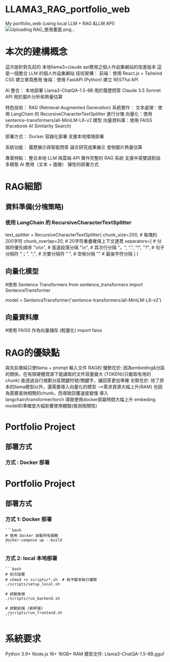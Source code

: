 # LLAMA3_RAG_portfolio_web
 My portfolio_web (using local LLM + RAG &LLM API)
![Uploading RAG_使用畫面.png…]()

# 本次的建構概念
這次是針對先前的 本地llama3+claude api應用之個人作品集網站的改進版本
這是一個整合 LLM 的個人作品集網站
技術架構：
    前端：使用 React.js + Tailwind CSS 建立單頁應用
    後端：使用 FastAPI (Python) 建立 RESTful API

AI 整合：
    本地部署 Llama3-ChatQA-1.5-8B 用於履歷問答
    Claude 3.5 Sonnet API 用於圖片分析和熱量估算

特色技術：
RAG (Retrieval-Augmented Generation) 系統實作：
    文本處理：使用 LangChain 的 RecursiveCharacterTextSplitter 進行分塊
    向量化：使用 sentence-transformers/all-MiniLM-L6-v2 模型
    向量資料庫：使用 FAISS (Facebook AI Similarity Search)

部署方式：
    Docker 容器化部署
    支援本地環境部署

系統功能：
    履歷展示與智能問答
    論文研究成果展示
    食物圖片熱量估算

專案特點：
    整合本地 LLM 與雲端 API
    實作完整的 RAG 系統
    支援中英雙語對話
    多模態 AI 應用（文本 + 圖像）
    彈性的部署方式

# RAG細節
## 資料準備(分塊策略)
### 使用 LangChain 的 RecursiveCharacterTextSplitter
text_splitter = RecursiveCharacterTextSplitter(
    chunk_size=200,          # 每塊約200字符
    chunk_overlap=20,        # 20字符重疊確保上下文連貫
    separators=[             # 分隔符優先順序
        "\n\n",             # 首選段落分隔
        "\n",               # 其次行分隔
        "。", ".", "!", "?", # 句子分隔符
        "；", ";",          # 次要分隔符
        " ",               # 空格分隔
        ""                 # 最後字符分隔
    ]
)
## 向量化模型
#使用 Sentence Transformers
from sentence_transformers import SentenceTransformer

model = SentenceTransformer('sentence-transformers/all-MiniLM-L6-v2')
## 向量資料庫
#使用 FAISS 作為向量儲存 (輕量化)
import faiss



# RAG的優缺點
與先前單純只使llama + prompt 輸入文件 
RAG的
優勢在於:
    因為embeding&分區的關係，在有限硬體資源下能讀取的文件容量變大 (TOKEN)(只截取有用的chunk)
    能透過自行規劃分區關鍵符號/關鍵字，讓回答更加準確
劣勢在於:
    除了原本的llama模型以外，還需要導入向量化的模型 -->需求資源大幅上升(RAM)
    也因為需要查詢相關的chunk，而導致回覆速度變慢
    導入langchain/transformer/torch 導致使用docker部屬時間大幅上升
    embeding model的準確度大幅影響使用體驗(檢測相關性)


# Portfolio Project

## 部署方式

### 方式 : Docker 部署

# Portfolio Project

## 部署方式

### 方式 1: Docker 部署
    ```bash
    # 使用 Docker 啟動所有服務
    docker-compose up --build
    ```
### 方式 2: local 本地部署
    ```bash
    # 初次設置
    # chmod +x scripts/*.sh  # 給予腳本執行權限
    ./scripts/setup_local.sh

    # 啟動後端
    ./scripts/run_backend.sh

    # 啟動前端 (新終端)
    ./scripts/run_frontend.sh
    ```

# 系統要求

Python 3.9+
Node.js 16+
16GB+ RAM
模型文件: Llama3-ChatQA-1.5-8B.gguf 

